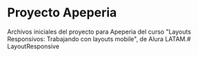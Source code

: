 # Proyecto Apeperia

Archivos iniciales del proyecto para Apeperia del curso "Layouts Responsivos: Trabajando con layouts mobile", de Alura LATAM.# LayoutResponsive
